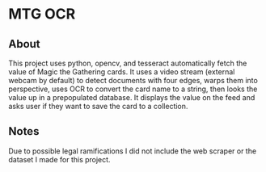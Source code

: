 # MTG OCR

## About

This project uses python, opencv, and tesseract automatically fetch the value of Magic the Gathering cards. It uses a video stream (external webcam by default) to detect documents with four edges, warps them into perspective, uses OCR to convert the card name to a string, then looks the value up in a prepopulated database. It displays the value on the feed and asks user if they want to save the card to a collection.

## Notes
Due to possible legal ramifications I did not include the web scraper or the dataset I made for this project.